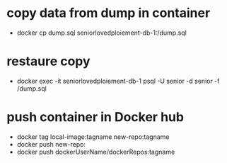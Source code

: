# copy data from dump in container 
- docker cp dump.sql seniorlovedploiement-db-1:/dump.sql
# restaure copy 
- docker exec -it seniorlovedploiement-db-1 psql -U senior -d senior -f /dump.sql
# push container in Docker hub
- docker tag local-image:tagname new-repo:tagname
- docker push new-repo:
- docker push dockerUserName/dockerRepos:tagname
